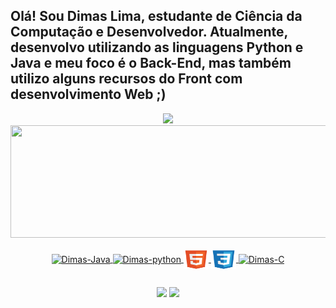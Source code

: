 ## Olá! Sou Dimas Lima, estudante de Ciência da Computação e Desenvolvedor. Atualmente, desenvolvo utilizando as linguagens Python e Java e meu foco é o Back-End, mas também utilizo alguns recursos do Front com desenvolvimento Web ;) 
<div align="center">
  <a href="https://github.com/dimaslima30">
  <img height="180em" src="https://github-readme-stats.vercel.app/api?username=dimaslima30&show_icons=true&theme=dracula&include_all_commits=true&count_private=true"/>
  <img height="180em" width="550em" src="https://github-readme-stats.vercel.app/api/top-langs/?username=dimaslima30&layout=compact&langs_count=7&theme=dracula"/>
</div>
  
<div align="center" style="display: inline_block"><br>
  <img align="center" alt="Dimas-Java" height="30" width="40" src="https://raw.githubusercontent.com/jmnote/z-icons/master/svg/java.svg">
  <img align="center" alt="Dimas-python" height="30" width="40" src="https://raw.githubusercontent.com/jmnote/z-icons/master/svg/python.svg">
  <img align="center" alt="Dimas-HTML" height="30" width="40" src="https://raw.githubusercontent.com/devicons/devicon/master/icons/html5/html5-original.svg">
  <img align="center" alt="Dimas-CSS" height="30" width="40" src="https://raw.githubusercontent.com/devicons/devicon/master/icons/css3/css3-original.svg">
  <img align="center" alt="Dimas-C" height="30" width="40" src="https://raw.githubusercontent.com/jmnote/z-icons/master/svg/c.svg">
</div>
  
  ##
  
<div align="center">
  <a href = "mailto:dimaslima1299@gmail.com"><img src="https://img.shields.io/badge/-Gmail-%23333?style=for-the-badge&logo=gmail&logoColor=white" target="_blank"></a>
  <a href="https://www.linkedin.com/in/dimaslima1299/" target="_blank"><img src="https://img.shields.io/badge/-LinkedIn-%230077B5?style=for-the-badge&logo=linkedin&logoColor=white" target="_blank"></a>
</div>
